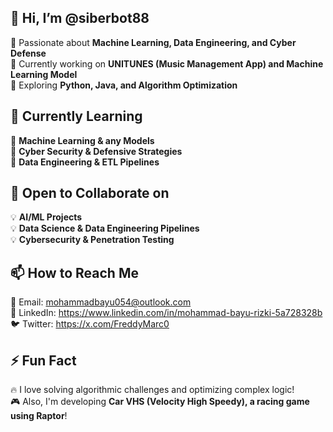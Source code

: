 ## 👋 Hi, I’m @siberbot88  
🔹 Passionate about **Machine Learning, Data Engineering, and Cyber Defense**  
🔹 Currently working on **UNITUNES (Music Management App) and Machine Learning Model**  
🔹 Exploring **Python, Java, and Algorithm Optimization**  

## 🌱 Currently Learning  
📌 **Machine Learning & any Models**  
📌 **Cyber Security & Defensive Strategies**  
📌 **Data Engineering & ETL Pipelines**  

## 💞️ Open to Collaborate on  
💡 **AI/ML Projects**  
💡 **Data Science & Data Engineering Pipelines**  
💡 **Cybersecurity & Penetration Testing**  

## 📫 How to Reach Me  
📧 Email: mohammadbayu054@outlook.com  
💼 LinkedIn: https://www.linkedin.com/in/mohammad-bayu-rizki-5a728328b
🐦 Twitter: https://x.com/FreddyMarc0

## ⚡ Fun Fact  
🔥 I love solving algorithmic challenges and optimizing complex logic!  
🎮 Also, I'm developing **Car VHS (Velocity High Speedy), a racing game using Raptor**!  

